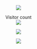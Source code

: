 <div align=center>
<img src="https://github.com/shuming1998/shuming1998/blob/main/dist/firework.gif" style=" width:100 px;height:100 px"/>
</div>

<p align="center"> 
  Visitor count<br>
  <img src="https://profile-counter.glitch.me/shuming1998/count.svg" />
</p>

<div align=center>
<img src="https://github.com/shuming1998/shuming1998/blob/main/dist/kaik.gif" style=" width:600 px;height:200 px"/>
</div>

<p align="center"> 
<a href=#><img src="https://github.com/shuming1998/shuming1998/blob/main/dist/github-user-contribution.svg"></a>
</p>



